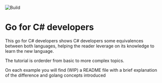 ![Build](https://github.com/cmendible/golang-for-csharp-developers/workflows/Build/badge.svg)

# Go for C# developers

This go for C# developers shows C# developers some equivalences between both languages, helping the reader leverage on its knowledge to learn the new language.

The tutorial is orderder from basic to more complex topics.

On each example you will find (WIP) a README file with a brief explanation of the difference and golang concepts introduced
